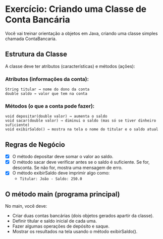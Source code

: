 # Exercício: Criando uma Classe de Conta Bancária 
Você vai treinar orientação a objetos em Java, criando uma classe simples chamada ContaBancaria.
## Estrutura da Classe
A classe deve ter atributos (características) e métodos (ações):

### Atributos (informações da conta):
```
String titular → nome do dono da conta
double saldo → valor que tem na conta
```

### Métodos (o que a conta pode fazer):

```
void depositar(double valor) → aumenta o saldo
void sacar(double valor) → diminui o saldo (mas só se tiver dinheiro suficiente)
void exibirSaldo() → mostra na tela o nome do titular e o saldo atual
```


## Regras de Negócio
- [x] O método depositar deve somar o valor ao saldo.
- [x] O método sacar deve verificar antes se o saldo é suficiente. Se for, desconta. Se não for, mostra uma mensagem de erro.
- [x] O método exibirSaldo deve imprimir algo como:
    - `Titular: João - Saldo: 250.0`


## O método main (programa principal)
No main, você deve:
- Criar duas contas bancárias (dois objetos gerados apartir da classe).
- Definir titular e saldo inicial de cada uma.
- Fazer algumas operações de depósito e saque.
- Mostrar os resultados na tela usando o método exibirSaldo().





